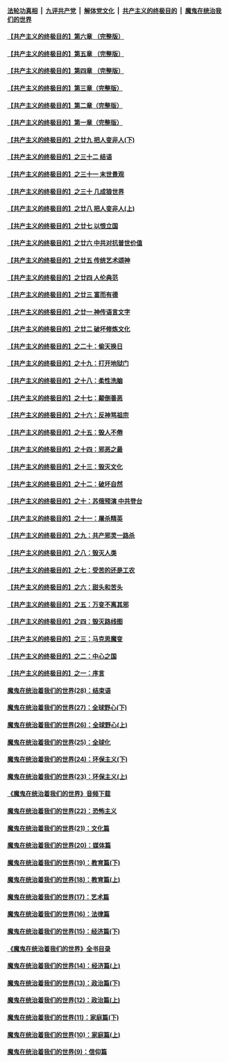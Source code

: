 ####  [法轮功真相](../../../../basic/blob/master/README.md?t=12100313) &nbsp;|&nbsp; [九评共产党](../../../../9ping.md/blob/master/README.md?t=12100313) &nbsp;|&nbsp; [解体党文化](../../../../jtdwh.md/blob/master/README.md?t=12100313)  &nbsp;|&nbsp; [共产主义的终极目的](../../../../gczydzjmd.md/blob/master/README.md?t=12100313) &nbsp;|&nbsp; [魔鬼在统治我们的世界](../../../../mgztzwmdsj.md/blob/master/README.md?t=12100313) 

#### [【共产主义的终极目的】第六章 （完整版）](../pages/nsc422/n11428913.md?t=12100313) 

#### [【共产主义的终极目的】第五章 （完整版）](../pages/nsc422/n11428912.md?t=12100313) 

#### [【共产主义的终极目的】第四章 （完整版）](../pages/nsc422/n11428907.md?t=12100313) 

#### [【共产主义的终极目的】第三章（完整版）](../pages/nsc422/n11428848.md?t=12100313) 

#### [【共产主义的终极目的】第二章（完整版）](../pages/nsc422/n11428831.md?t=12100313) 

#### [【共产主义的终极目的】第一章（完整版）](../pages/nsc422/n11417651.md?t=12100313) 

#### [【共产主义的终极目的】之廿九 把人变非人(下)](../pages/nsc422/n11344140.md?t=12100313) 

#### [【共产主义的终极目的】之三十二 结语](../pages/nsc422/n11360535.md?t=12100313) 

#### [【共产主义的终极目的】之三十一 末世景观](../pages/nsc422/n11351129.md?t=12100313) 

#### [【共产主义的终极目的】之三十 几成狼世界](../pages/nsc422/n11348280.md?t=12100313) 

#### [【共产主义的终极目的】之廿八 把人变非人(上)](../pages/nsc422/n11340492.md?t=12100313) 

#### [【共产主义的终极目的】之廿七 以恨立国](../pages/nsc422/n11336944.md?t=12100313) 

#### [【共产主义的终极目的】之廿六 中共对抗普世价值](../pages/nsc422/n11324785.md?t=12100313) 

#### [【共产主义的终极目的】之廿五 传统艺术颂神](../pages/nsc422/n11296396.md?t=12100313) 

#### [【共产主义的终极目的】之廿四 人伦典范](../pages/nsc422/n11296397.md?t=12100313) 

#### [【共产主义的终极目的】之廿三 富而有德](../pages/nsc422/n11283598.md?t=12100313) 

#### [【共产主义的终极目的】之廿一 神传语言文字](../pages/nsc422/n11263265.md?t=12100313) 

#### [【共产主义的终极目的】之廿二 破坏修炼文化](../pages/nsc422/n11245728.md?t=12100313) 

#### [【共产主义的终极目的】之二十：偷天换日](../pages/nsc422/n11238846.md?t=12100313) 

#### [【共产主义的终极目的】之十九：打开地狱门](../pages/nsc422/n11206376.md?t=12100313) 

#### [【共产主义的终极目的】之十八：柔性洗脑](../pages/nsc422/n11199994.md?t=12100313) 

#### [【共产主义的终极目的】之十七：颠倒善恶](../pages/nsc422/n11179782.md?t=12100313) 

#### [【共产主义的终极目的】之十六：反神骂祖宗](../pages/nsc422/n11166798.md?t=12100313) 

#### [【共产主义的终极目的】之十五：毁人不倦](../pages/nsc422/n11166792.md?t=12100313) 

#### [【共产主义的终极目的】之十四：邪恶之最](../pages/nsc422/n11150249.md?t=12100313) 

#### [【共产主义的终极目的】之十三：毁灭文化](../pages/nsc422/n11135227.md?t=12100313) 

#### [【共产主义的终极目的】之十二：破坏自然](../pages/nsc422/n11135214.md?t=12100313) 

#### [【共产主义的终极目的】之十：苏俄预演 中共登台](../pages/nsc422/n11118424.md?t=12100313) 

#### [【共产主义的终极目的】之十一：屠杀精英](../pages/nsc422/n11118442.md?t=12100313) 

#### [【共产主义的终极目的】之九：共产邪灵一路杀](../pages/nsc422/n11114139.md?t=12100313) 

#### [【共产主义的终极目的】之八：毁灭人类](../pages/nsc422/n11108503.md?t=12100313) 

#### [【共产主义的终极目的】之七：受苦的还是工农](../pages/nsc422/n11101809.md?t=12100313) 

#### [【共产主义的终极目的】之六：甜头和苦头](../pages/nsc422/n11096971.md?t=12100313) 

#### [【共产主义的终极目的】之五：万变不离其邪](../pages/nsc422/n11091285.md?t=12100313) 

#### [【共产主义的终极目的】之四：毁灭路线图](../pages/nsc422/n11086284.md?t=12100313) 

#### [【共产主义的终极目的】之三：马克思魔变](../pages/nsc422/n11061941.md?t=12100313) 

#### [【共产主义的终极目的】之二：中心之国](../pages/nsc422/n11047728.md?t=12100313) 

#### [【共产主义的终极目的】之一：序言](../pages/nsc422/n11086077.md?t=12100313) 

#### [魔鬼在统治着我们的世界(28)：结束语](../pages/nsc422/n10936246.md?t=12100313) 

#### [魔鬼在统治着我们的世界(27)：全球野心(下)](../pages/nsc422/n10928319.md?t=12100313) 

#### [魔鬼在统治着我们的世界(26)：全球野心(上)](../pages/nsc422/n10900318.md?t=12100313) 

#### [魔鬼在统治着我们的世界(25)：全球化](../pages/nsc422/n10788205.md?t=12100313) 

#### [魔鬼在统治着我们的世界(24)：环保主义(下)](../pages/nsc422/n10695307.md?t=12100313) 

#### [魔鬼在统治着我们的世界(23)：环保主义(上)](../pages/nsc422/n10688613.md?t=12100313) 

#### [《魔鬼在统治着我们的世界》音频下载](../pages/nsc422/n10635553.md?t=12100313) 

#### [魔鬼在统治着我们的世界(22)：恐怖主义](../pages/nsc422/n10614727.md?t=12100313) 

#### [魔鬼在统治着我们的世界(21)：文化篇](../pages/nsc422/n10597706.md?t=12100313) 

#### [魔鬼在统治着我们的世界(20)：媒体篇](../pages/nsc422/n10586579.md?t=12100313) 

#### [魔鬼在统治着我们的世界(19)：教育篇(下)](../pages/nsc422/n10564808.md?t=12100313) 

#### [魔鬼在统治着我们的世界(18)：教育篇(上)](../pages/nsc422/n10526970.md?t=12100313) 

#### [魔鬼在统治着我们的世界(17)：艺术篇](../pages/nsc422/n10499093.md?t=12100313) 

#### [魔鬼在统治着我们的世界(16)：法律篇](../pages/nsc422/n10485969.md?t=12100313) 

#### [魔鬼在统治着我们的世界(15)：经济篇(下)](../pages/nsc422/n10469975.md?t=12100313) 

#### [《魔鬼在统治着我们的世界》全书目录](../pages/nsc422/n10464261.md?t=12100313) 

#### [魔鬼在统治着我们的世界(14)：经济篇(上)](../pages/nsc422/n10457370.md?t=12100313) 

#### [魔鬼在统治着我们的世界(13)：政治篇(下)](../pages/nsc422/n10448270.md?t=12100313) 

#### [魔鬼在统治着我们的世界(12)：政治篇(上)](../pages/nsc422/n10444576.md?t=12100313) 

#### [魔鬼在统治着我们的世界(11)：家庭篇(下)](../pages/nsc422/n10440961.md?t=12100313) 

#### [魔鬼在统治着我们的世界(10)：家庭篇(上)](../pages/nsc422/n10435448.md?t=12100313) 

#### [魔鬼在统治着我们的世界(9)：信仰篇](../pages/nsc422/n10432159.md?t=12100313) 

